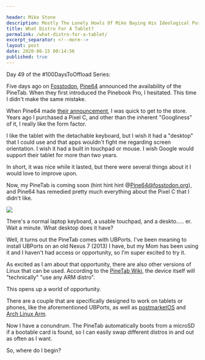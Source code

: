 ```yaml
---

header: Mike Stone
description: Mostly The Lonely Howls Of Mike Baying His Ideological Purity At The Moon
title: What Distro For A Tablet?
permalink: /what-distro-for-a-tablet/
excerpt_separator: <!--more-->
layout: post
date: 2020-06-15 00:14:56
published: true
---
```


Day 49 of the #100DaysToOffload Series:

Five days ago on [Fosstodon](https://fosstodon.org), [Pine64](https://pine64.org) announced the availability of the PineTab. When they first introduced the Pinebook Pro, I hesitated. This time I didn't make the same mistake.

<!--more-->

When Pine64 made [their announcement](https://fosstodon.org/@PINE64/104318266506485487), I was quick to get to the store. Years ago I purchased a Pixel C, and other than the inherent "Googliness" of it, I really like the form factor. 

I like the tablet with the detachable keyboard, but I wish it had a "desktop" that I could use and that apps wouldn't fight me regarding screen orientation. I wish it had a built in touchpad or mouse. I wish Google would support their tablet for more than two years. 

In short, it was nice while it lasted, but there were several things about it I would love to improve upon.

Now, my PineTab is coming soon (hint hint hint @Pine64@fosstodon.org), and Pine64 has remedied pretty much everything about the Pixel C that I didn't like.

![](https://fosstodon.b-cdn.net/media_attachments/files/004/950/971/small/95645c294021011a.jpg)

There's a normal laptop keyboard, a usable touchpad, and a deskto..... er. Wait a minute. What desktop does it have?

Well, it turns out the PineTab comes with UBPorts. I've been meaning to install UBPorts on an old Nexus 7 (2013) I have, but my Mom has been using it and I haven't had access or opportunity, so I'm super excited to try it. 

As excited as I am about that opportunity, there are also other versions of Linux that can be used. According to the [PineTab Wiki](https://wiki.pine64.org/index.php/PineTab), the device itself will "technically" "use any ARM distro".

This opens up a world of opportunity.

There are a couple that are specifically designed to work on tablets or phones, like the aforementioned UBPorts, as well as [postmarketOS](https://wiki.pine64.org/index.php/PineTab#postmarketOS) and [Arch Linux Arm](https://wiki.pine64.org/index.php/PineTab#Arch_Linux_ARM).

Now I have a conundrum. The PineTab automatically boots from a microSD if a bootable card is found, so I can easily swap different distros in and out as often as I want. 

So, where do I begin?